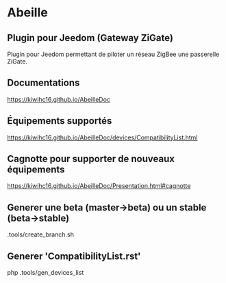 # Abeille

## Plugin pour Jeedom (Gateway ZiGate)

Plugin pour Jeedom permettant de piloter un réseau ZigBee une passerelle ZiGate.

## Documentations

https://kiwihc16.github.io/AbeilleDoc

## Équipements supportés

https://kiwihc16.github.io/AbeilleDoc/devices/CompatibilityList.html

## Cagnotte pour supporter de nouveaux équipements

https://kiwihc16.github.io/AbeilleDoc/Presentation.html#cagnotte

## Generer une beta (master->beta) ou un stable (beta->stable)

.tools/create_branch.sh

## Generer 'CompatibilityList.rst'

php .tools/gen_devices_list
